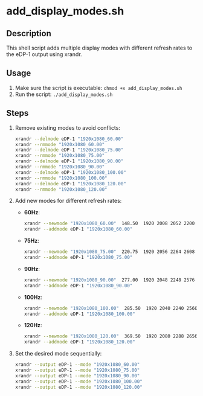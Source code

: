 # add_display_modes.sh

## Description
This shell script adds multiple display modes with different refresh rates to the eDP-1 output using xrandr.

## Usage
1. Make sure the script is executable: `chmod +x add_display_modes.sh`
2. Run the script: `./add_display_modes.sh`

## Steps
1. Remove existing modes to avoid conflicts:
    ```sh
    xrandr --delmode eDP-1 "1920x1080_60.00"
    xrandr --rmmode "1920x1080_60.00"
    xrandr --delmode eDP-1 "1920x1080_75.00"
    xrandr --rmmode "1920x1080_75.00"
    xrandr --delmode eDP-1 "1920x1080_90.00"
    xrandr --rmmode "1920x1080_90.00"
    xrandr --delmode eDP-1 "1920x1080_100.00"
    xrandr --rmmode "1920x1080_100.00"
    xrandr --delmode eDP-1 "1920x1080_120.00"
    xrandr --rmmode "1920x1080_120.00"
    ```

2. Add new modes for different refresh rates:
   - **60Hz**:
     ```sh
     xrandr --newmode "1920x1080_60.00"  148.50  1920 2008 2052 2200  1080 1084 1089 1125 -hsync +vsync
     xrandr --addmode eDP-1 "1920x1080_60.00"
     ```
   - **75Hz**:
     ```sh
     xrandr --newmode "1920x1080_75.00"  220.75  1920 2056 2264 2608  1080 1083 1088 1120 -hsync +vsync
     xrandr --addmode eDP-1 "1920x1080_75.00"
     ```
   - **90Hz**:
     ```sh
     xrandr --newmode "1920x1080_90.00"  277.00  1920 2048 2248 2576  1080 1083 1088 1158 -hsync +vsync
     xrandr --addmode eDP-1 "1920x1080_90.00"
     ```
   - **100Hz**:
     ```sh
     xrandr --newmode "1920x1080_100.00"  285.50  1920 2040 2240 2560  1080 1083 1088 1120 -hsync +vsync
     xrandr --addmode eDP-1 "1920x1080_100.00"
     ```
   - **120Hz**:
     ```sh
     xrandr --newmode "1920x1080_120.00"  369.50  1920 2080 2288 2656  1080 1083 1088 1160 -hsync +vsync
     xrandr --addmode eDP-1 "1920x1080_120.00"
     ```

3. Set the desired mode sequentially:
    ```sh
    xrandr --output eDP-1 --mode "1920x1080_60.00"
    xrandr --output eDP-1 --mode "1920x1080_75.00"
    xrandr --output eDP-1 --mode "1920x1080_90.00"
    xrandr --output eDP-1 --mode "1920x1080_100.00"
    xrandr --output eDP-1 --mode "1920x1080_120.00"
    ```
